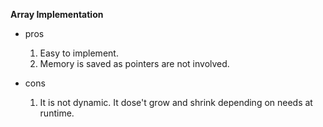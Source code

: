  **Array Implementation**
 * pros
    1. Easy to implement.
    2. Memory is saved as pointers are not involved.
 
 * cons
    1. It is not dynamic. It dose't grow and shrink depending on needs at runtime.
